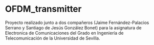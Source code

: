 # OFDM_transmitter
Proyecto realizado junto a dos compañeros (Jaime Fernández-Palacios Serrano y Santiago de Jesús González Bonet) para la asignatura de Electronica de Comunicaciones del Grado en Ingeniería de Telecomunicación de la Universidad de Sevilla.
